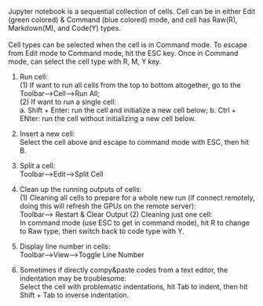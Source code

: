 Jupyter notebook is a sequential collection of cells. Cell can be in either Edit (green colored) & Command (blue colored) mode, and
cell has Raw(R), Markdown(M), and Code(Y) types. <br>
<br>
Cell types can be selected when the cell is in Command mode. To escape from Edit mode to Command mode, hit the ESC key. Once in Command mode, can select the cell type with R, M, Y key.<br>
1. Run cell:<br>
(1) If want to run all cells from the top to bottom altogether, go to the Toolbar-->Cell-->Run All;<br>
(2) If want to run a single cell:<br>
  a. Shift + Enter: run the cell and initialize a new cell below;
  b. Ctrl + ENter: run the cell without initializing a new cell below.<br>

2. Insert a new cell:<br>
Select the cell above and escape to command mode with ESC, then hit B.<br>

3. Split a cell:<br>
Toolbar-->Edit-->Split Cell<br>

4. Clean up the running outputs of cells:<br>
(1) Cleaning all cells to prepare for a whole new run (if connect remotely, doing this will refresh the GPUs on the remote server):<br>
  Toolbar--> Restart & Clear Output
(2) Cleaning just one cell:<br>
  In command mode (use ESC to get in command mode), hit R to change to Raw type, then switch back to code type with Y.<br>

5. Display line number in cells:<br>
Toolbar-->View-->Toggle Line Number<br>

6. Sometimes if directly compy&paste codes from a text editor, the indentation may be troublesome:<br>
Select the cell with problematic indentations, hit Tab to indent, then hit Shift + Tab to inverse indentation.<br>

